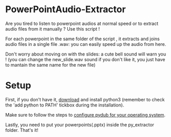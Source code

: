 # PowerPointAudio-Extractor

Are you tired to listen to powerpoint audios at normal speed or to extract audio files from it manually ? Use this script ! 

For each powerpoint in the same folder of the script , it extracts and joins audio files in a single file .wav: you can easily speed up the audio from here. 

Don't worry about moving on with the slides: a cute bell sound will warn you ! (you can change the new_slide.wav sound if you don't like it, you just have to mantain the same name for the new file)

# Setup 

First, if you don't have it, [download](https://www.python.org/downloads/) and install python3 (remember to check the 'add python to PATH' tickbox during the installation). 

Make sure to follow the steps to [configure pydub for your operating system](https://github.com/jiaaro/pydub#getting-ffmpeg-set-up).

Lastly, you need to put your powerpoints(.pptx) inside the py_extractor folder. That's it!

